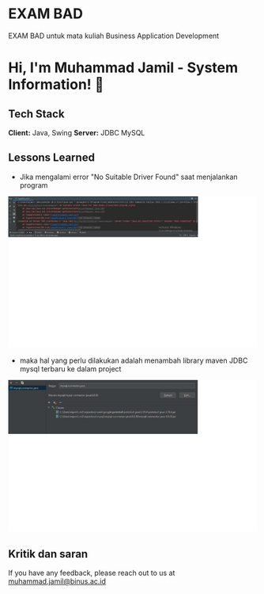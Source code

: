 
# EXAM BAD

EXAM BAD untuk mata kuliah Business Application Development


# Hi, I'm Muhammad Jamil - System Information! 👋

## Tech Stack

**Client:** Java, Swing
**Server:** JDBC MySQL


## Lessons Learned

- Jika mengalami error "No Suitable Driver Found" saat menjalankan program

![Error](https://raw.githubusercontent.com/jamilmuh/TugasPersonal_2_BAD/master/assets/error_jdbc.png)

- maka hal yang perlu dilakukan adalah menambah library maven JDBC mysql terbaru ke dalam project

![Add Library](https://raw.githubusercontent.com/jamilmuh/TugasPersonal_2_BAD/master/assets/add_library.png)


## Kritik dan saran

If you have any feedback, please reach out to us at muhammad.jamil@binus.ac.id

